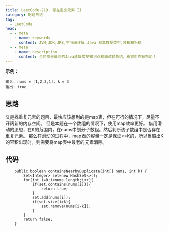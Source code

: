 ```yaml
---
title: LeetCode-219. 存在重复元素 II
category: 刷题日记
tag:
  - LeetCode
head:
  - - meta
    - name: keywords
      content: JVM,JDK,JRE,字节码详解,Java 基本数据类型,装箱和拆箱
  - - meta
    - name: description
      content: 全网质量最高的Java基础常见知识点和面试题总结，希望对你有帮助！
---
```

**示例：**
```
输入: nums = [1,2,3,1], k = 3
输出: true
```
## 思路
又是找重复元素的题目，最快应该想到的是map表，但在可行的情况下，尽量不开阔新的内存空间。
但是本题在一个数组的情况下，使用map效率更好。
借用滑动的思想，在K的范围内，在nums中划分子数组。然后判断该子数组中是否存在重复元素。
那么在滑动的过程中，map表的容量一定是保证<=K的，所以当超出K的容积出现时，则需要将map表中最老的元素消除。
## 代码
```
    public boolean containsNearbyDuplicate(int[] nums, int k) {
        Set<Integer> set=new HashSet<>();
        for(int i=0;i<nums.length;i++){
            if(set.contains(nums[i])){
                return true;
            }
            set.add(nums[i]);
            if(set.size()>k){
                set.remove(nums[i-k]);
            }
        }
        return false;
    }
```
